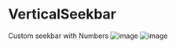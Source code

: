 # VerticalSeekbar
Custom seekbar with Numbers
![image](git@github.com:Lipeng000/VerticalSeekbar.git/VerticalSeekbar/001)
![image](git@github.com:Lipeng000/VerticalSeekbar.git/VerticalSeekbar/002)